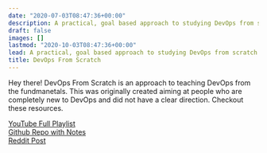 ```yaml
---
date: "2020-07-03T08:47:36+00:00"
description: A practical, goal based approach to studying DevOps from scratch
draft: false
images: []
lastmod: "2020-10-03T08:47:36+00:00"
lead: A practical, goal based approach to studying DevOps from scratch
title: DevOps From Scratch
---
```

Hey there! DevOps From Scratch is an approach to teaching DevOps from the fundmanetals. This was originally created
aiming at people who are completely new to DevOps and did not have a clear direction. Checkout these resources.


[YouTube Full Playlist](https://www.youtube.com/playlist?list=PLxYCgfC5WpnsAg5LddfjlidAHJNqRUN14)  
[Github Repo with Notes](https://github.com/mansoormajeed/devops-from-scratch)  
[Reddit Post](https://www.reddit.com/r/devops/comments/hne5q0/getting_into_devops_as_a_beginner_is_tricky_my_50/)
